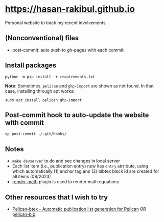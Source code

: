 # https://hasan-rakibul.github.io
Personal website to track my recent involvements.

## (Nonconventional) files
- post-commit: auto push to gh-pages with each commit.

## Install packages
```
python -m pip install -r requirements.txt
```

**Note:** Sometimes, `pelican` and `ghp-import` are shown as not found. In that case, installing through apt works:
```
sudo apt install pelican ghp-import
```

## Post-commit hook to auto-update the website with commit
```
cp post-commit ./.git/hooks/
```

## Notes
- `make devserver` to do and see changes in local server
- Each list item (i.e., publication entry) now has `entry` atrribute, using which automatically (1) anchor tag and (2) bibtex block id are created for all items (08/2023)
- [render-math](https://github.com/pelican-plugins/render-math) plugin is used to render math equations

## Other resources that I wish to try
- [Pelican-btex - Automatic publication list generation for Pelican](https://github.com/toni-heittola/pelican-btex) OR [pelican-bib](https://pypi.org/project/pelican-bib/)
